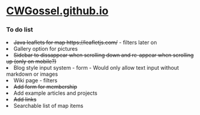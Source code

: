 # <a href="https://cwgossel.github.io/">CWGossel.github.io</a>
<h3>To do list</h3>
<li><s>Java leaflets for map https://leafletjs.com/</s> - filters later on</li>
<li>Gallery option for pictures</li>
<li><s>Sidebar to dissappear when scrolling down and re-appear when scrolling up (only on mobile?)</s></li>
<li>Blog style input system - form - Would only allow text input without markdown or images</li>
<li>Wiki page - filters</li>
<li><s>Add form for membership</s></li>
<li>Add example articles and projects</li>
<li><s>Add links</s></li>
<li>Searchable list of map items</li>
